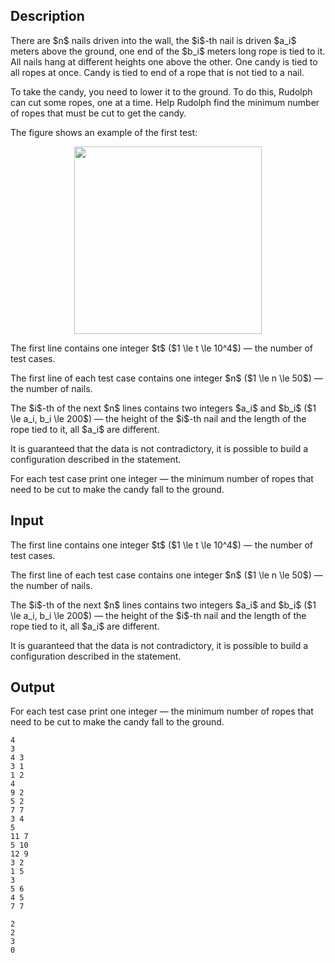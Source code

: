 ## Description

<div><p>There are $n$ nails driven into the wall, the $i$-th nail is driven $a_i$ meters above the ground, one end of the $b_i$ meters long rope is tied to it. All nails hang at different heights one above the other. One candy is tied to all ropes at once. Candy is tied to end of a rope that is not tied to a nail.</p><p>To take the candy, you need to lower it to the ground. To do this, Rudolph can cut some ropes, one at a time. Help Rudolph find the minimum number of ropes that must be cut to get the candy.</p><p>The figure shows an example of the first test:</p><center>  <img class="tex-graphics" src="file://WxwyxifZ.png" style="max-width: 100.0%;max-height: 100.0%;" width="300px"> </center></div><div class="input-specification"><p>The first line contains one integer $t$ ($1 \le t \le 10^4$)&nbsp;— the number of test cases.</p><p>The first line of each test case contains one integer $n$ ($1 \le n \le 50$)&nbsp;— the number of nails.</p><p>The $i$-th of the next $n$ lines contains two integers $a_i$ and $b_i$ ($1 \le a_i, b_i \le 200$)&nbsp;— the height of the $i$-th nail and the length of the rope tied to it, all $a_i$ are different.</p><p>It is guaranteed that the data is not contradictory, it is possible to build a configuration described in the statement.</p></div><div class="output-specification"><p>For each test case print one integer&nbsp;— the minimum number of ropes that need to be cut to make the candy fall to the ground.</p></div>

## Input

<p>The first line contains one integer $t$ ($1 \le t \le 10^4$)&nbsp;— the number of test cases.</p><p>The first line of each test case contains one integer $n$ ($1 \le n \le 50$)&nbsp;— the number of nails.</p><p>The $i$-th of the next $n$ lines contains two integers $a_i$ and $b_i$ ($1 \le a_i, b_i \le 200$)&nbsp;— the height of the $i$-th nail and the length of the rope tied to it, all $a_i$ are different.</p><p>It is guaranteed that the data is not contradictory, it is possible to build a configuration described in the statement.</p>

## Output

<p>For each test case print one integer&nbsp;— the minimum number of ropes that need to be cut to make the candy fall to the ground.</p>





```input1|2,3,4,5,11,12,13,14,15,16
4
3
4 3
3 1
1 2
4
9 2
5 2
7 7
3 4
5
11 7
5 10
12 9
3 2
1 5
3
5 6
4 5
7 7
```




```output1
2
2
3
0
```


